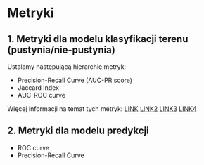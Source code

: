 # **Metryki**

## **1. Metryki dla modelu klasyfikacji terenu (pustynia/nie-pustynia)**

Ustalamy następującą hierarchię metryk:
    

* Precision-Recall Curve (AUC-PR score)
* Jaccard Index
* AUC-ROC curve

Więcej informacji na temat tych metryk: 
[LINK](https://medium.com/@douglaspsteen/precision-recall-curves-d32e5b290248)
[LINK2](https://towardsdatascience.com/understanding-auc-roc-curve-68b2303cc9c5)
[LINK3](https://juandelacalle.medium.com/how-and-why-i-switched-from-the-roc-curve-to-the-precision-recall-curve-to-analyze-my-imbalanced-6171da91c6b8)
[LINK4](https://medium.com/@mayurdhvajsinhjadeja/jaccard-similarity-34e2c15fb524)

##  2. Metryki dla modelu predykcji 

 * ROC curve
 * Precision-Recall Curve
